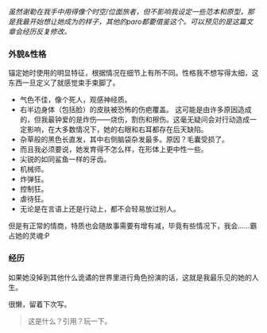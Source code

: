_虽然谢勒在我手中用得像个时空/位面旅者，但不影响我设定一些范本和原型，那是我最开始想让她成为的样子，其他的paro都要借鉴这个。可以预见的是这篇文章会经历反复修改。_


### 外貌&性格
锚定她时使用的明显特征，根据情况在细节上有所不同。性格我不想写得太细，这东西一旦定义了就感觉束手束脚了。

- 气色不佳，像个死人，观感神经质。
- 右半边身体（包括脸）的皮肤被恐怖的伤疤覆盖。
这可能是由许多原因造成的，但我最钟爱的是炸伤——烧伤，割伤和擦伤。这毫无疑问会对行动造成一定影响，在大多数情况下，她的右眼和右耳都存在后天缺陷。
- 杂草般的黑色长直发，其中右侧脑袋杂发最多。原因？毛囊受损了。
- 而且我必须要说，她发育得不怎么样，在形体上更中性一些。
- 尖锐的如同鲨鱼一样的牙齿。
- 机械师。
- 炸弹狂。
- 控制狂。
- 虐待狂。
- 无论是在言语上还是行动上，都不会轻易放过别人。

但是有正常的情商，特质也会随故事需要有增有减，毕竟有些情况下，我会……霸占她的灵魂:P


### 经历
如果她没掉到其他什么诡谲的世界里进行角色扮演的话，这就是我最乐见的她的人生。

很懒，留着下次写。

> 这是什么？引用？玩一下。